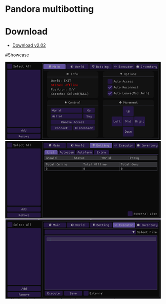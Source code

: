 # Pandora multibotting
# Download
* [Download v2.02](https://github.com/PthAtomic/Pandora/releases/download/pandora/Pandora.exe)


#Showcase

![image](https://github.com/PthAtomic/Pandora/blob/main/panda1.png)
![image](https://github.com/PthAtomic/Pandora/blob/main/panda2.png)
![image](https://github.com/PthAtomic/Pandora/blob/main/panda3.png)
